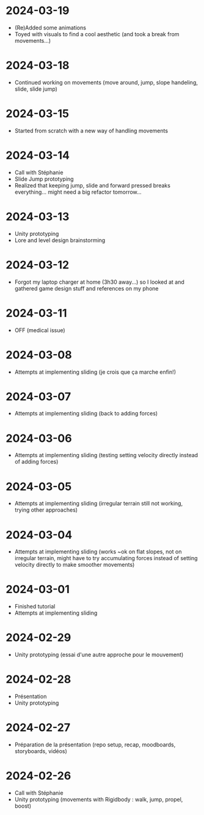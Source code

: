 # 2024-03-19
- (Re)Added some animations
- Toyed with visuals to find a cool aesthetic (and took a break from movements...) 

# 2024-03-18
- Continued working on movements (move around, jump, slope handeling, slide, slide jump)

# 2024-03-15
- Started from scratch with a new way of handling movements

# 2024-03-14
- Call with Stéphanie
- Slide Jump prototyping
- Realized that keeping jump, slide and forward pressed breaks everything... might need a big refactor tomorrow...

# 2024-03-13
- Unity prototyping
- Lore and level design brainstorming

# 2024-03-12
- Forgot my laptop charger at home (3h30 away...) so I looked at and gathered game design stuff and references on my phone

# 2024-03-11
- OFF (medical issue)

# 2024-03-08
- Attempts at implementing sliding (je crois que ça marche enfin!)

# 2024-03-07
- Attempts at implementing sliding (back to adding forces)

# 2024-03-06
- Attempts at implementing sliding (testing setting velocity directly instead of adding forces)

# 2024-03-05
- Attempts at implementing sliding (irregular terrain still not working, trying other approaches)

# 2024-03-04
- Attempts at implementing sliding (works ~ok on flat slopes, not on irregular terrain, might have to try accumulating forces instead of setting velocity directly to make smoother movements) 

# 2024-03-01
- Finished tutorial
- Attempts at implementing sliding

# 2024-02-29
- Unity prototyping (essai d'une autre approche pour le mouvement)

# 2024-02-28
- Présentation
- Unity prototyping

# 2024-02-27
- Préparation de la présentation (repo setup, recap, moodboards, storyboards, vidéos)

# 2024-02-26
- Call with Stéphanie
- Unity prototyping (movements with Rigidbody : walk, jump, propel, boost)